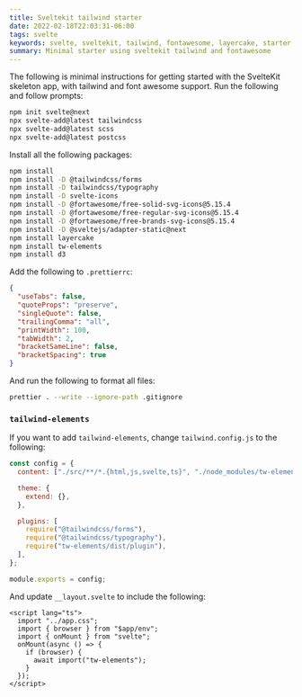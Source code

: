 ```yaml
---
title: Sveltekit tailwind starter
date: 2022-02-18T22:03:31-06:00
tags: svelte
keywords: svelte, sveltekit, tailwind, fontawesome, layercake, starter
summary: Minimal starter using sveltekit tailwind and fontawesome
---
```


The following is minimal instructions for getting started with the SvelteKit skeleton app, with tailwind and font awesome support.
Run the following and follow prompts:

```bash
npm init svelte@next
npx svelte-add@latest tailwindcss
npx svelte-add@latest scss
npx svelte-add@latest postcss
```

Install all the following packages:

```bash
npm install
npm install -D @tailwindcss/forms
npm install -D tailwindcss/typography
npm install -D svelte-icons
npm install -D @fortawesome/free-solid-svg-icons@5.15.4
npm install -D @fortawesome/free-regular-svg-icons@5.15.4
npm install -D @fortawesome/free-brands-svg-icons@5.15.4
npm install -D @sveltejs/adapter-static@next
npm install layercake
npm install tw-elements
npm install d3
```

Add the following to `.prettierrc`:

```json
{
  "useTabs": false,
  "quoteProps": "preserve",
  "singleQuote": false,
  "trailingComma": "all",
  "printWidth": 100,
  "tabWidth": 2,
  "bracketSameLine": false,
  "bracketSpacing": true
}
```

And run the following to format all files:

```bash
prettier . --write --ignore-path .gitignore
```

### `tailwind-elements`

If you want to add `tailwind-elements`, change `tailwind.config.js` to the following:

```javascript
const config = {
  content: ["./src/**/*.{html,js,svelte,ts}", "./node_modules/tw-elements/dist/js/**/*.js"],

  theme: {
    extend: {},
  },

  plugins: [
    require("@tailwindcss/forms"),
    require("@tailwindcss/typography"),
    require("tw-elements/dist/plugin"),
  ],
};

module.exports = config;
```

And update `__layout.svelte` to include the following:

```svelte
<script lang="ts">
  import "../app.css";
  import { browser } from "$app/env";
  import { onMount } from "svelte";
  onMount(async () => {
    if (browser) {
      await import("tw-elements");
    }
  });
</script>
```
